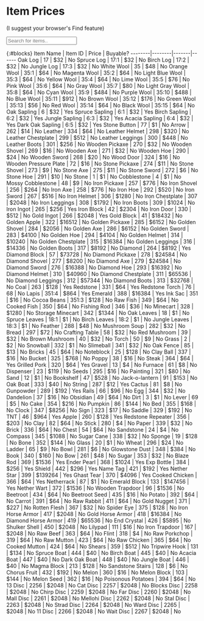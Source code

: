 # Item Prices

(I suggest your browser's Find feature)

<script>
function lookWords() {
  // Declare variables
  var input, filter, table, tr, td, i;
  input = document.getElementById("findblocks");
  filter = input.value.toUpperCase();
  table = document.getElementById("blocks");
  tr = table.getElementsByTagName("tr");

  // Loop through all table rows, and hide those who don't match the search query
  for (i = 0; i < tr.length; i++) {
    td = tr[i].getElementsByTagName("td")[1];
    if (td) {
      if (td.innerHTML.toUpperCase().indexOf(filter) > -1) {
        tr[i].style.display = "";
      } else {
        tr[i].style.display = "none";
      }
    }
  }
}
</script>

<input type="text" id="findblocks" onkeyup="lookWords()" placeholder="Search for items..">

{:#blocks}
Item Name | Item ID | Price | Buyable?
--------|--------|-------|------
Oak Log | 17 | $32 | No
Spruce Log | 17:1 | $32 | No
Birch Log | 17:2 | $32 | No
Jungle Log | 17:3 | $32 | No
White Wool | 35 | $48 | No
Orange Wool | 35:1 | $64 | No
Magenta Wool | 35:2 | $64 | No
Light Blue Wool | 35:3 | $64 | No
Yellow Wool | 35:4 | $64 | No
Lime Wool | 35:5 | $76 | No
Pink Wool | 35:6 | $64 | No
Gray Wool | 35:7 | $80 | No
Light Gray Wool | 35:8 | $64 | No
Cyan Wool | 35:9 | $484 | No
Purple Wool | 35:10 | $488 | No
Blue Wool | 35:11 | $912 | No
Brown Wool | 35:12 | $176 | No
Green Wool | 35:13 | $56 | No
Red Wool | 35:14 | $64 | No
Black Wool | 35:15 | $64 | No
Oak Sapling | 6 | $32 | Yes
Spruce Sapling | 6:1 | $32 | Yes
Birch Sapling | 6:2 | $32 | Yes
Jungle Sapling | 6:3 | $32 | Yes
Acacia Sapling | 6:4 | $32 | Yes
Dark Oak Sapling | 6:5 | $32 | Yes
Stone Button | 77 | $1 | No
Arrow | 262 | $14 | No
Leather | 334 | $64 | No
Leather Helmet | 298 | $320 | No
Leather Chestplate | 299 | $512 | No
Leather Leggings | 300 | $448 | No
Leather Boots | 301 | $256 | No
Wooden Pickaxe | 270 | $32 | No
Wooden Shovel | 269 | $16 | No
Wooden Axe | 271 | $32 | No
Wooden Hoe | 290 | $24 | No
Wooden Sword | 268 | $20 | No
Wood Door | 324 | $16 | No
Wooden Pressure Plate | 72 | $16 | No
Stone Pickaxe | 274 | $11 | No
Stone Shovel | 273 | $9 | No
Stone Axe | 275 | $11 | No
Stone Sword | 272 | $6 | No
Stone Hoe | 291 | $10 | No
Stone | 1 | $1 | No
Cobblestone | 4 | $1 | No
Mossy Cobblestone | 48 | $9 | No
Iron Pickaxe | 257 | $776 | No
Iron Shovel | 256 | $264 | No
Iron Axe | 258 | $776 | No
Iron Hoe | 292 | $520 | No
Iron Sword | 267 | $516 | No
Iron Helmet | 306 | $1280 | No
Iron Chestplate | 307 | $2048 | No
Iron Leggings | 308 | $1792 | No
Iron Boots | 309 | $1024 | No
Iron Ingot | 265 | $256 | Yes
Iron Block | 42 | $2304 | No
Iron Door | 330 | $512 | No
Gold Ingot | 266 | $2048 | Yes
Gold Block | 41 | $18432 | No
Golden Apple | 322 | $16512 | No
Golden Pickaxe | 285 | $6152 | No
Golden Shovel | 284 | $2056 | No
Golden Axe | 286 | $6152 | No
Golden Sword | 283 | $4100 | No
Golden Hoe | 294 | $4104 | No
Golden Helmet | 314 | $10240 | No
Golden Chestplate | 315 | $16384 | No
Golden Leggings | 316 | $14336 | No
Golden Boots | 317 | $8192 | No
Diamond | 264 | $8192 | Yes
Diamond Block | 57 | $73728 | No
Diamond Pickaxe | 278 | $24584 | No
Diamond Shovel | 277 | $8200 | No
Diamond Axe | 279 | $24584 | No
Diamond Sword | 276 | $16388 | No
Diamond Hoe | 293 | $16392 | No
Diamond Helmet | 310 | $40960 | No
Diamond Chestplate | 311 | $65536 | No
Diamond Leggings | 312 | $57344 | No
Diamond Boots | 313 | $32768 | No
Coal | 263 | $128 | Yes
Redstone | 331 | $64 | Yes
Redstone Torch | 76 | 68 | No
Lapis | 351:4 | $864 | Yes
Emerald | 388 | $16384 | Yes
Ink Sac | 351 | $16 | No
Cocoa Beans | 351:3 | $128 | No
Raw Fish | 349 | $64 | No
Cooked Fish | 350 | $64 | No
Fishing Rod | 346 | $36 | No
Minecart | 328 | $1280 | No
Storage Minecart | 342 | $1344 | No
Oak Leaves | 18 | $1 | No
Spruce Leaves | 18:1 | $1 | No
Birch Leaves | 18:2 | $1 | No
Jungle Leaves | 18:3 | $1 | No
Feather | 288 | $48 | No
Mushroom Soup | 282 | $32 | No
Bread | 297 | $72 | No
Crafting Table | 58 | $32 | No
Red Mushroom | 39 | $32 | No
Brown Mushroom | 40 | $32 | No
Torch | 50 | $9 | No
Grass | 2 | $2 | No
Snowball | 332 | $1 | No
Slimeball | 341 | $32 | No
Oak Fence | 85 | $13 | No
Bricks | 45 | $64 | No
Noteblock | 25 | $128 | No
Clay Ball | 337 | $16 | No
Bucket | 325 | $768 | No
Poppy | 38 | $16 | No
Steak | 364 | $64 | Yes
Grilled Pork | 320 | $64 | Yes
Gravel | 13 | $4 | No
Furnace | 61 | $8 | No
Dispenser | 23 | $119 | No
Seeds | 295 | $16 | No
Painting | 321 | $80 | No
Sand | 12 | $1 | No
Bookshelf | 47 | $528 | No
Jack-o-lantern | 91 | $153 | No
Oak Boat | 333 | $40 | No
String | 287 | $12 | Yes
Cactus | 81 | $8 | No
Gunpowder | 289 | $192 | Yes
Rails | 66 | $96 | No
Egg | 344 | $32 | No
Dandelion | 37 | $16 | No
Obsidian | 49 | $64 | No
Dirt | 3 | $1 | No
Lever | 69 | $5 | No
Cake | 354 | $216 | No
Pumpkin | 86 | $144 | No
Bed | 355 | $168 | No
Clock | 347 | $8256 | No
Sign | 323 | $17 | No
Saddle | 329 | $192 | No
TNT | 46 | $964 | Yes
Apple | 260 | $128 | Yes
Redstone Repeater | 356 | $203 | No
Clay | 82 | $64 | No
Stick | 280 | $4 | No
Paper | 339 | $32 | No
Brick | 336 | $64 | No
Chest | 54 | $64 | No
Sandstone | 24 | $4 | No
Compass | 345 | $1088 | No
Sugar Cane | 338 | $32 | No
Sponge | 19 | $128 | No
Bone | 352 | $144 | No
Glass | 20 | $1 | No
Wheat | 296 | $24 | No
Ladder | 65 | $9 | No
Bowl | 281 | $6 | No
Glowstone Dust | 348 | $384 | No
Book | 340 | $160 | No
Bow | 261 | $48 | No
Sugar | 353 | $32 | No
Blaze Rod | 369 | $1536 | Yes
Ender Pearl | 368 | $1024 | Yes
Exp Bottle | 384 | $256 | Yes
Shield | 442 | $296 | Yes
Name Tag | 421 | $192 | Yes
Nether Star | 399 | $139264 | Yes
Ghast Tear | 370 | $4096 | Yes
Cooked Chicken | 366 | $64 | Yes
Netherrack | 87 | $1 | No
Emerald Block | 133 | $147456 | Yes
Nether Wart | 372 | $1536 | No
Wooden Trapdoor | 96 | $1536 | No
Beetroot | 434 | $64 | No
Beetroot Seed | 435 | $16 | No
Potato | 392 | $64 | No
Carrot | 391 | $64 | No
Raw Rabbit | 411 | $64 | No
Gold Nugget | 371 | $227 | No
Rotten Flesh | 367 | $32 | No
Spider Eye | 375 | $128 | No
Iron Horse Armor | 417 | $2048 | No
Gold Horse Armor | 418 | $16384 | No
Diamond Horse Armor | 419 | $65536 | No
End Crystal | 426 | $5895 | No
Shulker Shell | 450 | $2048 | No
Lilypad | 111 | $16 | No
Iron Trapdoor | 167 | $2048 | No
Raw Beef | 363 | $64 | No
Flint | 318 | $4 | No
Raw Porkchop | 319 | $64 | No
Raw Mutton | 423 | $64 | No
Raw Chicken | 365 | $64 | No
Cooked Mutton | 424 | $64 | No
Shears | 359 | $512 | No
Tripwire Hook | 131 | $134 | No
Spruce Boat | 444 | $40 | No
Birch Boat | 445 | $40 | No
Acacia Boat | 447 | $40 | No
Dark Oak Boat | 448 | $40 | No
Jungle Boat | 446 | $40 | No
Magma Block | 213 | $128 | No
Sandstone Stairs | 128 | $6 | No
Chorus Fruit | 432 | $192 | No
Melon | 360 | $16 | No
Melon Block | 103 | $144 | No
Melon Seed | 362 | $16 | Np
Poisonous Potatoes | 394 | $64 | No
13 Disc | 2256 | $2048 | No
Cat Disc | 2257 | $2048 | No
Blocks Disc | 2258 | $2048 | No
Chirp Disc | 2259 | $2048 | No
Far Disc | 2260 | $2048 | No
Mall Disc | 2261 | $2048 | No
Mellohi Disc | 2262 | $2048 | No
Stal Disc | 2263 | $2048 | No
Strad Disc | 2264 | $2048 | No
Ward Disc | 2265 | $2048 | No
11 Disc | 2266 | $2048 | No
Wait Disc | 2267 | $2048 | No

